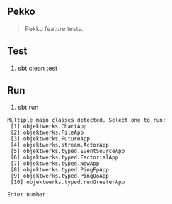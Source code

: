 Pekko
-----
>Pekko feature tests.

Test
----
1. sbt clean test

Run
---
1. sbt run
```
Multiple main classes detected. Select one to run:
 [1] objektwerks.ChartApp
 [2] objektwerks.FileApp
 [3] objektwerks.FutureApp
 [4] objektwerks.stream.ActorApp
 [5] objektwerks.typed.EventSourceApp
 [6] objektwerks.typed.FactorialApp
 [7] objektwerks.typed.NowApp
 [8] objektwerks.typed.PingFpApp
 [9] objektwerks.typed.PingOoApp
 [10] objektwerks.typed.runGreeterApp

Enter number:
```